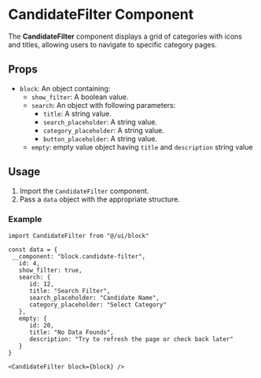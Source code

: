 # CandidateFilter Component

The **CandidateFilter** component displays a grid of categories with icons and titles, allowing users to navigate to
specific category pages.

## Props

- `block`: An object containing:
   - `show_filter`: A boolean value.
   - `search`: An object with following parameters:
      - `title`: A string value.
      - `search_placeholder`: A string value.
      - `category_placeholder`: A string value.
      - `button_placeholder`: A string value.
   - `empty`: empty value object having `title` and `description` string value

## Usage

1. Import the `CandidateFilter` component.
2. Pass a `data` object with the appropriate structure.

### Example

```tsx
import CandidateFilter from "@/ui/block"

const data = {
 __component: "block.candidate-filter",
   id: 4,
   show_filter: true,
   search: {
      id: 12,
      title: "Search Filter",
      search_placeholder: "Candidate Name",
      category_placeholder: "Select Category"
   },
   empty: {
      id: 20,
      title: "No Data Founds",
      description: "Try to refresh the page or check back later"
   }
}

<CandidateFilter block={block} />
```
